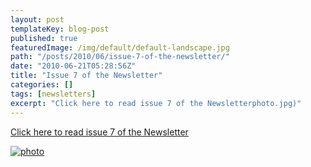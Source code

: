 ```yaml
---
layout: post
templateKey: blog-post
published: true
featuredImage: /img/default/default-landscape.jpg
path: "/posts/2010/06/issue-7-of-the-newsletter/"
date: "2010-06-21T05:28:56Z"
title: "Issue 7 of the Newsletter"
categories: []
tags: [newsletters]
excerpt: "Click here to read issue 7 of the Newsletterphoto.jpg)"
---
```


[Click here to read issue 7 of the Newsletter](https://landirani.org/pdfs/newsletters/Newsletter_7.pdf)

[![photo](<https://www.landirani.org/image_library/news/full_size/4c1f1553ca7fenewsletter_7.pdf_(page_1_of_4).jpg>)](https://landirani.org/pdfs/newsletters/Newsletter_7.pdf)
